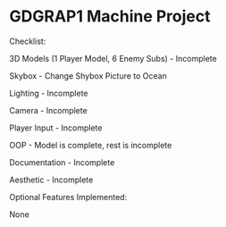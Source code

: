 # GDGRAP1 Machine Project
Checklist:

3D Models (1 Player Model, 6 Enemy Subs) - Incomplete

Skybox - Change Shybox Picture to Ocean

Lighting - Incomplete

Camera - Incomplete

Player Input - Incomplete

OOP - Model is complete, rest is incomplete

Documentation - Incomplete

Aesthetic - Incomplete


Optional Features Implemented:

None

